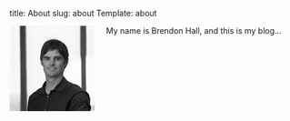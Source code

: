 title: About
slug: about
Template: about

<img src="/images/brendon.png" align="left" width="150" style="padding-right:20px;"/>
My name is Brendon Hall, and this is my blog...
